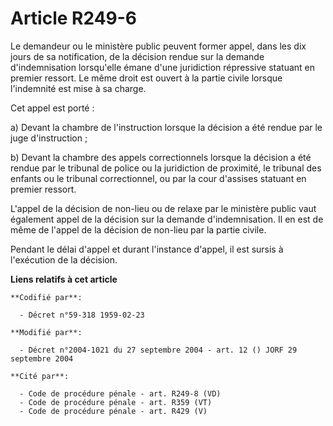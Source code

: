 # Article R249-6

Le demandeur ou le ministère public peuvent former appel, dans les dix jours de sa notification, de la décision rendue sur la
demande d'indemnisation lorsqu'elle émane d'une juridiction répressive statuant en premier ressort. Le même droit est ouvert
à la partie civile lorsque l'indemnité est mise à sa charge.

Cet appel est porté :

a) Devant la chambre de l'instruction lorsque la décision a été rendue par le juge d'instruction ;

b) Devant la chambre des appels correctionnels lorsque la décision a été rendue par le tribunal de police ou la juridiction
de proximité, le tribunal des enfants ou le tribunal correctionnel, ou par la cour d'assises statuant en premier ressort.

L'appel de la décision de non-lieu ou de relaxe par le ministère public vaut également appel de la décision sur la demande
d'indemnisation. Il en est de même de l'appel de la décision de non-lieu par la partie civile.

Pendant le délai d'appel et durant l'instance d'appel, il est sursis à l'exécution de la décision.

**Liens relatifs à cet article**

	**Codifié par**:

	  - Décret n°59-318 1959-02-23

	**Modifié par**:

	  - Décret n°2004-1021 du 27 septembre 2004 - art. 12 () JORF 29 septembre 2004

	**Cité par**:

	  - Code de procédure pénale - art. R249-8 (VD)
	  - Code de procédure pénale - art. R359 (VT)
	  - Code de procédure pénale - art. R429 (V)
